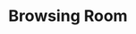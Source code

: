 ---
pid: '84'
_date: between 1934 and 2009
derivativo_link: https://derivativo-2.library.columbia.edu/iiif/2/ldpd:341202/
dlc_link: https://dlc.library.columbia.edu/catalog/cul:qv9s4mw70f
format: photographs
iiif_json: https://derivativo-2.library.columbia.edu/iiif/2/ldpd:341202/info.json
name: 
native_jpg: https://derivativo-2.library.columbia.edu/iiif/2/ldpd:341202/full/!768,768/0/native.jpg
shelf_location: Box no. Box 162, Folder no. Folder 9 (Buildings & Grounds - Morningside
  - Butler Library, Browsing Room), Historical Photograph Collection
subjects: Academic libraries; New York (N.Y.); Butler Library
summary: '"View of students in Butler Library''s Browsing Room."'
title: Browsing Room
permalink: /photos/84/
layout: photo-page
---